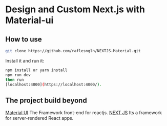 # Design and Custom Next.js with Material-ui

## How to use


```sh
git clone https://github.com/raflesngln/NEXTJS-Material.git
```

Install it and run it:

```sh
npm install or yarn install
npm run dev
then run
[localhost:4000](https://localhost:4000/).
```

## The project build beyond
[Material UI](https://material-ui.com/) The Framework front-end for reactjs.
[NEXT JS](https://nextjs.org/) Its a framework for server-rendered React apps.
